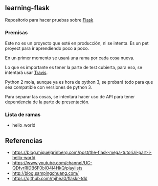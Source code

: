 ## learning-flask

Repositorio para hacer pruebas sobre [Flask](http://flask.pocoo.org/)

### Premisas

Este no es un proyecto que esté en producción, ni se intenta. Es un pet proyect para ir aprendiendo poco a poco.

En un primer momento se usará una rama por cada cosa nueva.

Lo que es importante es tener la parte de test cubierta, para eso, se intentará usar [Travis](https://travis-ci.org/).

Python 2 mola, aunque ya es hora de python 3, se probará todo para que sea compatible con versiones de python 3.

Para separar las cosas, se intentará hacer uso de API para tener dependencia de la parte de presentación.

### Lista de ramas

 * hello_world

## Referencias

* https://blog.miguelgrinberg.com/post/the-flask-mega-tutorial-part-i-hello-world
* https://www.youtube.com/channel/UC-QDfvrRIDB6F0bIO4I4HkQ/playlists
* http://blog.sampingchuang.com/
* https://github.com/mjhea0/flaskr-tdd
